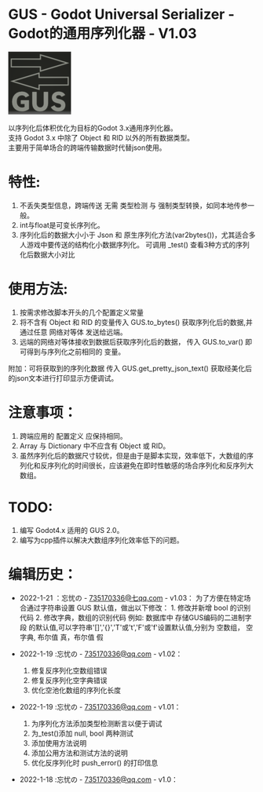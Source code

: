 
# GUS - Godot Universal Serializer - Godot的通用序列化器 - V1.03

![Image text](https://github.com/Daylily-Zeleen/GUS-Godot-Universal-Serializer/blob/main/icon.png)

以序列化后体积优化为目标的Godot 3.x通用序列化器。  
支持 Godot 3.x 中除了 Object 和 RID 以外的所有数据类型。  
主要用于简单场合的跨端传输数据时代替json使用。  

# 特性:
1. 不丢失类型信息，跨端传送 无需 类型检测 与 强制类型转换，如同本地传参一般。
2. int与float是可变长序列化。
3. 序列化后的数据大小小于 Json 和 原生序列化方法(var2bytes())，尤其适合多人游戏中要传送的结构化小数据序列化。
可调用 _test() 查看3种方式的序列化后数据大小对比

# 使用方法:
1. 按需求修改脚本开头的几个配置定义常量
2. 将不含有 Object 和 RID 的变量传入 GUS.to_bytes() 获取序列化后的数据,并通过任意 网络对等体 发送给远端。
3. 远端的网络对等体接收到数据后获取序列化后的数据， 传入 GUS.to_var() 即可得到与序列化之前相同的 变量。

附加：可将获取到的序列化数据 传入 GUS.get_pretty_json_text() 获取经美化后的json文本进行打印显示方便调试。

# 注意事项：
1. 跨端应用的 配置定义 应保持相同。
2. Array 与 Dictionary 中不应含有 Object 或 RID。
3. 虽然序列化后的数据尺寸较优，但是由于是脚本实现，效率低下，大数组的序列化和反序列化的时间很长，应该避免在即时性敏感的场合序列化和反序列大数组。

# TODO:
1. 编写 Godot4.x 适用的 GUS 2.0。
2. 编写为cpp插件以解决大数组序列化效率低下的问题。

# 编辑历史：		
- 2022-1-21 ：忘忧の - 735170336@七qq.com - v1.03：
	为了方便在特定场合通过字符串设置 GUS 默认值，做出以下修改：
		1. 修改并新增 bool 的识别代码
		2. 修改字典，数组的识别代码
	例如: 数据库中 存储GUS编码的二进制字段 的默认值,可以字符串'[]','{}','T'或't','F'或'f'设置默认值,分别为 空数组， 空字典, 布尔值 真，布尔值 假

- 2022-1-19 :忘忧の - 735170336@qq.com - v1.02：
	1. 修复反序列化空数组错误
	2. 修复反序列化空字典错误
	3. 优化空池化数组的序列化长度	

- 2022-1-19 :忘忧の - 735170336@qq.com - v1.01：
	1. 为序列化方法添加类型检测断言以便于调试
	2. 为_test()添加 null, bool 两种测试
	3. 添加使用方法说明
	4. 添加公用方法和测试方法的说明
	5. 优化反序列化时 push_error() 的打印信息

- 2022-1-18 :忘忧の - 735170336@qq.com - v1.0：

	

